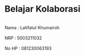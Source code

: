 # Belajar Kolaborasi

<br>Nama  : Latifatul Khumairoh<br>
<br>NRP   : 5003211032<br>
<br>No HP : 081230063193<br>
